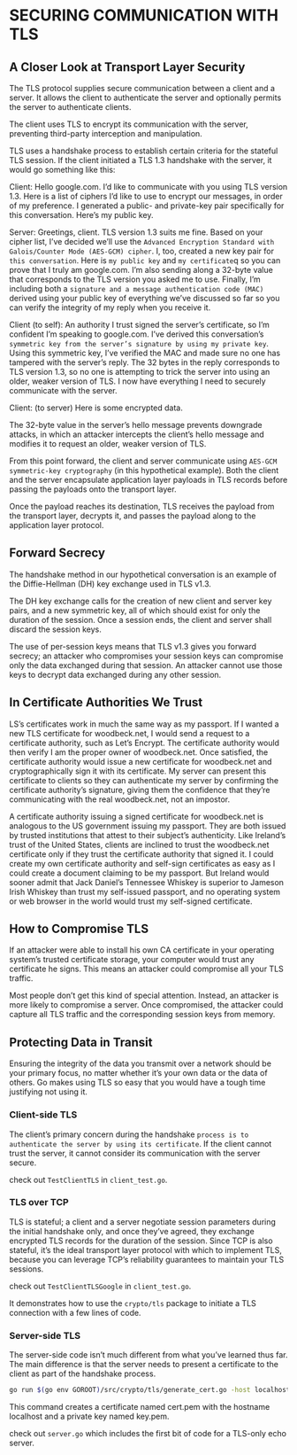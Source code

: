 # SECURING COMMUNICATION WITH TLS

## A Closer Look at Transport Layer Security

The TLS protocol supplies secure communication between a client and a server. It allows the client to authenticate the server and optionally permits the server to authenticate clients.

The client uses TLS to encrypt its communication with the server, preventing third-party interception and manipulation.

TLS uses a handshake process to establish certain criteria for the stateful TLS session. If the client initiated a TLS 1.3 handshake with the server, it would go something like this:

Client: Hello google.com. I’d like to communicate with you using TLS version 1.3. Here is a list of ciphers I’d like to use to encrypt our messages, in order of my preference. I generated a public- and private-key pair specifically for this conversation. Here’s my public key.    

Server: Greetings, client. TLS version 1.3 suits me fine. Based on your cipher list, I’ve decided we’ll use the `Advanced Encryption Standard with Galois/Counter Mode (AES-GCM) cipher`. I, too, created a new key pair for `this conversation`. Here is `my public key` and `my certificate`q so you can prove that I truly am google.com. I’m also sending along a 32-byte value that corresponds to the TLS version you asked me to use. Finally, I’m including both a `signature and a message authentication code (MAC)` derived using your public key of everything we’ve discussed so far so you can verify the integrity of my reply when you receive it.

Client (to self): An authority I trust signed the server’s certificate, so
I’m confident I’m speaking to google.com. I’ve derived this conversation’s `symmetric key from the server’s signature by using my private key`. Using this symmetric key, I’ve verified the MAC and made sure no one has tampered with the server’s reply. The 32 bytes in the reply corresponds to TLS version 1.3, so no one is attempting to trick the server into using an older, weaker version of TLS. I now have everything I need to securely communicate with the server.

Client: (to server) Here is some encrypted data.

The 32-byte value in the server’s hello message prevents downgrade attacks, in which an attacker intercepts the client’s hello message and modifies it to request an older, weaker version of TLS.

From this point forward, the client and server communicate using `AES-GCM symmetric-key cryptography` (in this hypothetical example).
Both the client and the server encapsulate application layer payloads in TLS records before passing the payloads onto the transport layer.

Once the payload reaches its destination, TLS receives the payload from the transport layer, decrypts it, and passes the payload along to the application layer protocol.

## Forward Secrecy

The handshake method in our hypothetical conversation is an example of the Diffie-Hellman (DH) key exchange used in TLS v1.3. 

The DH key exchange calls for the creation of new client and server key pairs, and a new symmetric key, all of which should exist for only the duration of the session.
Once a session ends, the client and server shall discard the session keys.

The use of per-session keys means that TLS v1.3 gives you forward secrecy;
an attacker who compromises your session keys can compromise only the data exchanged during that session. An attacker cannot use those keys to decrypt data exchanged during any other session.

## In Certificate Authorities We Trust

LS’s certificates work in much the same way as my passport. If I wanted a new TLS certificate for woodbeck.net, I would send a request to a certificate authority, such as Let’s Encrypt. The certificate authority would then verify I am the proper owner of woodbeck.net. Once satisfied, the certificate authority would issue a new certificate for woodbeck.net and cryptographically sign it with its certificate. My server can present this certificate to clients so they can authenticate my server by confirming the certificate authority’s signature, giving them the confidence that they’re communicating with the real woodbeck.net, not an impostor.

A certificate authority issuing a signed certificate for woodbeck.net is analogous to the US government issuing my passport. They are both issued by trusted institutions that attest to their subject’s authenticity. Like Ireland’s trust of the United States, clients are inclined to trust the woodbeck.net certificate only if they trust the certificate authority that signed it. I could create my own certificate authority and self-sign certificates as easy as I could create a document claiming to be my passport. But Ireland would sooner admit that Jack Daniel’s Tennessee Whiskey is superior to Jameson Irish Whiskey than trust my self-issued passport, and no operating system or web browser in the world would trust my self-signed certificate.

## How to Compromise TLS

If an attacker were able to install his own CA certificate in your operating system’s trusted certificate storage, your computer would trust any certificate he signs. This means an attacker could compromise all your TLS traffic.

Most people don’t get this kind of special attention. Instead, an attacker is more likely to compromise a server. Once compromised, the attacker could capture all TLS traffic and the corresponding session keys from memory.

## Protecting Data in Transit

Ensuring the integrity of the data you transmit over a network should be your primary focus, no matter whether it’s your own data or the data of others. Go makes using TLS so easy that you would have a tough time justifying not using it. 

### Client-side TLS

The client’s primary concern during the handshake `process is to authenticate the server by using its certificate`. If the client cannot trust the server, it cannot consider its communication with the server secure.

check out `TestClientTLS` in `client_test.go`.

### TLS over TCP

TLS is stateful; a client and a server negotiate session parameters during the initial handshake only, and once they’ve agreed, they exchange encrypted TLS records for the duration of the session. Since TCP is also stateful, it’s the ideal transport layer protocol with which to implement TLS, because you can leverage TCP’s reliability guarantees to maintain your TLS sessions.

check out `TestClientTLSGoogle` in `client_test.go`.

It demonstrates how to use the `crypto/tls` package to initiate a TLS connection with a few lines of code.

### Server-side TLS

The server-side code isn’t much different from what you’ve learned thus far. The main difference is that the server needs to present a certificate to the client as part of the handshake process. 

```bash
go run $(go env GOROOT)/src/crypto/tls/generate_cert.go -host localhost -ecdsa-curve P256
```

This command creates a certificate named cert.pem with the hostname localhost and a private key named key.pem.

check out `server.go` which includes the first bit of code for a TLS-only echo server.


